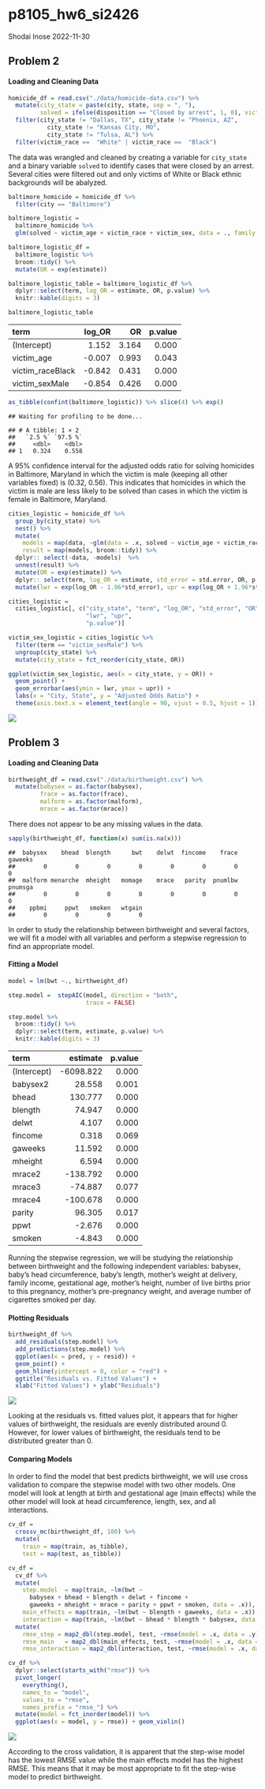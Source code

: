p8105_hw6_si2426
================
Shodai Inose
2022-11-30

## Problem 2

#### Loading and Cleaning Data

``` r
homicide_df = read.csv("./data/homicide-data.csv") %>% 
  mutate(city_state = paste(city, state, sep = ", "), 
         solved = ifelse(disposition == "Closed by arrest", 1, 0), victim_age = as.numeric(victim_age), victim_race = fct_relevel(victim_race, "White")) %>%
  filter(city_state != "Dallas, TX", city_state != "Phoenix, AZ",
           city_state != "Kansas City, MO",
           city_state != "Tulsa, AL") %>%
  filter(victim_race ==  "White" | victim_race ==  "Black")
```

The data was wrangled and cleaned by creating a variable for
`city_state` and a binary variable `solved` to identify cases that were
closed by an arrest. Several cities were filtered out and only victims
of White or Black ethnic backgrounds will be abalyzed.

``` r
baltimore_homicide = homicide_df %>% 
  filter(city == "Baltimore")

baltimore_logistic = 
  baltimore_homicide %>% 
  glm(solved ~ victim_age + victim_race + victim_sex, data = ., family = binomial()) 

baltimore_logistic_df = 
  baltimore_logistic %>% 
  broom::tidy() %>% 
  mutate(OR = exp(estimate)) 

baltimore_logistic_table = baltimore_logistic_df %>%
  dplyr::select(term, log_OR = estimate, OR, p.value) %>% 
  knitr::kable(digits = 3)

baltimore_logistic_table
```

| term             | log_OR |    OR | p.value |
|:-----------------|-------:|------:|--------:|
| (Intercept)      |  1.152 | 3.164 |   0.000 |
| victim_age       | -0.007 | 0.993 |   0.043 |
| victim_raceBlack | -0.842 | 0.431 |   0.000 |
| victim_sexMale   | -0.854 | 0.426 |   0.000 |

``` r
as_tibble(confint(baltimore_logistic)) %>% slice(4) %>% exp()
```

    ## Waiting for profiling to be done...

    ## # A tibble: 1 × 2
    ##   `2.5 %` `97.5 %`
    ##     <dbl>    <dbl>
    ## 1   0.324    0.558

A 95% confidence interval for the adjusted odds ratio for solving
homicides in Baltimore, Maryland in which the victim is male (keeping
all other variables fixed) is (0.32, 0.56). This indicates that
homicides in which the victim is male are less likely to be solved than
cases in which the victim is female in Baltimore, Maryland.

``` r
cities_logistic = homicide_df %>% 
  group_by(city_state) %>% 
  nest() %>%
  mutate( 
    models = map(data, ~glm(data = .x, solved ~ victim_age + victim_race + victim_sex, family = binomial())),
    result = map(models, broom::tidy)) %>%
  dplyr:: select(-data, -models)  %>% 
  unnest(result) %>%
  mutate(OR = exp(estimate)) %>%
  dplyr:: select(term, log_OR = estimate, std_error = std.error, OR, p.value) %>%
  mutate(lwr = exp(log_OR - 1.96*std_error), upr = exp(log_OR + 1.96*std_error))

cities_logistic =
  cities_logistic[, c("city_state", "term", "log_OR", "std_error", "OR", 
                      "lwr", "upr",
                      "p.value")]
```

``` r
victim_sex_logistic = cities_logistic %>% 
  filter(term == "victim_sexMale") %>%
  ungroup(city_state) %>%
  mutate(city_state = fct_reorder(city_state, OR))

ggplot(victim_sex_logistic, aes(x = city_state, y = OR)) + 
  geom_point() +
  geom_errorbar(aes(ymin = lwr, ymax = upr)) +
  labs(x = "City, State", y = "Adjusted Odds Ratio") +
  theme(axis.text.x = element_text(angle = 90, vjust = 0.5, hjust = 1))
```

![](p8105_hw6_si2426_files/figure-gfm/unnamed-chunk-6-1.png)<!-- -->

## Problem 3

#### Loading and Cleaning Data

``` r
birthweight_df = read.csv("./data/birthweight.csv") %>%
  mutate(babysex = as.factor(babysex),
         frace = as.factor(frace),
         malform = as.factor(malform),
         mrace = as.factor(mrace))
```

There does not appear to be any missing values in the data.

``` r
sapply(birthweight_df, function(x) sum(is.na(x)))
```

    ##  babysex    bhead  blength      bwt    delwt  fincome    frace  gaweeks 
    ##        0        0        0        0        0        0        0        0 
    ##  malform menarche  mheight   momage    mrace   parity  pnumlbw  pnumsga 
    ##        0        0        0        0        0        0        0        0 
    ##    ppbmi     ppwt   smoken   wtgain 
    ##        0        0        0        0

In order to study the relationship between birthweight and several
factors, we will fit a model with all variables and perform a stepwise
regression to find an appropriate model.

#### Fitting a Model

``` r
model = lm(bwt ~., birthweight_df)

step.model =  stepAIC(model, direction = "both", 
                      trace = FALSE)

step.model %>% 
  broom::tidy() %>% 
  dplyr::select(term, estimate, p.value) %>% 
  knitr::kable(digits = 3)
```

| term        |  estimate | p.value |
|:------------|----------:|--------:|
| (Intercept) | -6098.822 |   0.000 |
| babysex2    |    28.558 |   0.001 |
| bhead       |   130.777 |   0.000 |
| blength     |    74.947 |   0.000 |
| delwt       |     4.107 |   0.000 |
| fincome     |     0.318 |   0.069 |
| gaweeks     |    11.592 |   0.000 |
| mheight     |     6.594 |   0.000 |
| mrace2      |  -138.792 |   0.000 |
| mrace3      |   -74.887 |   0.077 |
| mrace4      |  -100.678 |   0.000 |
| parity      |    96.305 |   0.017 |
| ppwt        |    -2.676 |   0.000 |
| smoken      |    -4.843 |   0.000 |

Running the stepwise regression, we will be studying the relationship
between birthweight and the following independent variables: babysex,
baby’s head circumference, baby’s length, mother’s weight at delivery,
family income, gestational age, mother’s height, number of live births
prior to this pregnancy, mother’s pre-pregnancy weight, and average
number of cigarettes smoked per day.

#### Plotting Residuals

``` r
birthweight_df %>% 
  add_residuals(step.model) %>% 
  add_predictions(step.model) %>%
  ggplot(aes(x = pred, y = resid)) + 
  geom_point() +
  geom_hline(yintercept = 0, color = "red") +
  ggtitle("Residuals vs. Fitted Values") +
  xlab("Fitted Values") + ylab("Residuals")
```

![](p8105_hw6_si2426_files/figure-gfm/unnamed-chunk-10-1.png)<!-- -->

Looking at the residuals vs. fitted values plot, it appears that for
higher values of birthweight, the residuals are evenly distributed
around 0. However, for lower values of birthweight, the residuals tend
to be distributed greater than 0.

#### Comparing Models

In order to find the model that best predicts birthweight, we will use
cross validation to compare the stepwise model with two other models.
One model will look at length at birth and gestational age (main
effects) while the other model will look at head circumference, length,
sex, and all interactions.

``` r
cv_df =
  crossv_mc(birthweight_df, 100) %>% 
  mutate(
    train = map(train, as_tibble),
    test = map(test, as_tibble))

cv_df = 
  cv_df %>% 
  mutate(
    step.model  = map(train, ~lm(bwt ~ 
      babysex + bhead + blength + delwt + fincome + 
      gaweeks + mheight + mrace + parity + ppwt + smoken, data = .x)),
    main_effects = map(train, ~lm(bwt ~ blength + gaweeks, data = .x)),
    interaction = map(train, ~lm(bwt ~ bhead * blength * babysex, data = .x))) %>%
  mutate(
    rmse_step = map2_dbl(step.model, test, ~rmse(model = .x, data = .y)),
    rmse_main   = map2_dbl(main_effects, test, ~rmse(model = .x, data = .y)),
    rmse_interaction = map2_dbl(interaction, test, ~rmse(model = .x, data = .y)))

cv_df %>% 
  dplyr::select(starts_with("rmse")) %>% 
  pivot_longer(
    everything(),
    names_to = "model", 
    values_to = "rmse",
    names_prefix = "rmse_") %>% 
  mutate(model = fct_inorder(model)) %>% 
  ggplot(aes(x = model, y = rmse)) + geom_violin()
```

![](p8105_hw6_si2426_files/figure-gfm/unnamed-chunk-11-1.png)<!-- -->

According to the cross validation, it is apparent that the step-wise
model has the lowest RMSE value while the main effects model has the
highest RMSE. This means that it may be most appropriate to fit the
step-wise model to predict birthweight.
